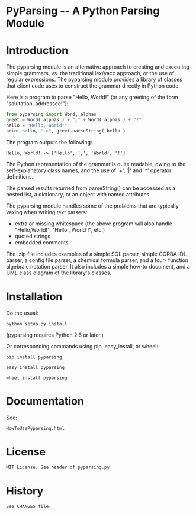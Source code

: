 PyParsing -- A Python Parsing Module
====================================

Introduction
============

The pyparsing module is an alternative approach to creating and executing 
simple grammars, vs. the traditional lex/yacc approach, or the use of 
regular expressions.  The pyparsing module provides a library of classes 
that client code uses to construct the grammar directly in Python code.

Here is a program to parse "Hello, World!" (or any greeting of the form 
"salutation, addressee!"):

```python
from pyparsing import Word, alphas
greet = Word( alphas ) + "," + Word( alphas ) + "!"
hello = "Hello, World!"
print hello, "->", greet.parseString( hello )
```

The program outputs the following:

    Hello, World! -> ['Hello', ',', 'World', '!']

The Python representation of the grammar is quite readable, owing to the 
self-explanatory class names, and the use of '+', '|' and '^' operator 
definitions.

The parsed results returned from parseString() can be accessed as a 
nested list, a dictionary, or an object with named attributes.

The pyparsing module handles some of the problems that are typically 
vexing when writing text parsers:
- extra or missing whitespace (the above program will also handle 
  "Hello,World!", "Hello  ,  World  !", etc.)
- quoted strings
- embedded comments

The .zip file includes examples of a simple SQL parser, simple CORBA IDL 
parser, a config file parser, a chemical formula parser, and a four-
function algebraic notation parser.  It also includes a simple how-to 
document, and a UML class diagram of the library's classes.



Installation
============

Do the usual:

    python setup.py install
    
(pyparsing requires Python 2.6 or later.)

Or corresponding commands using pip, easy_install, or wheel:

    pip install pyparsing
    
    easy_install pyparsing
    
    wheel install pyparsing


Documentation
=============

See:

    HowToUsePyparsing.html


License
=======

    MIT License. See header of pyparsing.py

History
=======

    See CHANGES file.

